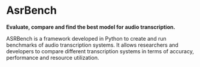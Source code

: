 # AsrBench
**Evaluate, compare and find the best model for audio transcription.**

ASRBench is a framework developed in Python to create and run benchmarks of audio transcription systems.
It allows researchers and developers to compare different transcription systems in terms of accuracy,
performance and resource utilization.

